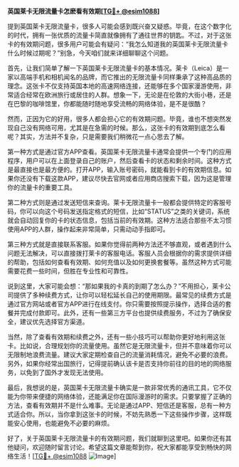 **英国莱卡无限流量卡怎麽看有效期[[TG💪+ @esim1088](https://t.me/s/esim1088)]**

提到英国莱卡无限流量卡，很多人可能会感到既兴奋又疑惑。毕竟，在这个数字化的时代，拥有一张优质的流量卡简直就像拥有了通往世界的钥匙。不过，对于这张卡的有效期问题，很多用户可能会有疑问：“我怎么知道我的英国莱卡无限流量卡什么时候过期呢？”别急，今天咱们就来详细聊聊这个问题。

首先，让我们简单了解一下英国莱卡无限流量卡的基本情况。莱卡（Leica）是一家以高端手机和相机闻名的品牌，而它推出的无限流量卡同样秉承了这种高品质的理念。这张卡不仅支持英国本地的高速网络连接，还能够在多个国家漫游使用，非常适合经常在欧洲旅行或居住的人群。想象一下，无论是在伦敦的大街小巷，还是在巴黎的咖啡馆里，你都能随时随地享受流畅的网络体验，是不是很酷？

然而，正因为它的好用，很多人都会担心它的有效期问题。毕竟，谁也不想突然发现自己没有网络可用，尤其是在急需的时候。那么，这张卡的有效期到底怎么看呢？其实，方法并不复杂，只是需要我们稍微花一点心思去了解。

第一种方式是通过官方APP查看。英国莱卡无限流量卡通常会提供一个专门的应用程序，用户可以在上面登录自己的账户，然后查看卡的状态和剩余时间。这种方式是最直接也是最方便的。打开APP，输入账号密码，就能看到卡的有效期信息。如果你还没有下载这款APP，建议尽快去官网或者应用商店搜索下载，因为这是管理你的流量卡的重要工具。

第二种方式则是通过发送短信来查询。莱卡无限流量卡一般都会提供特定的客服号码，你可以向这个号码发送指定格式的短信，比如“STATUS”之类的关键词，系统就会自动回复你的卡的状态信息，包括当前的有效期。这种方法适合那些不太习惯使用APP的人群，操作起来非常简单，只需动动手指即可。

第三种方式就是直接联系客服。如果你觉得前两种方法还不够直观，或者遇到什么问题无法解决，可以直接拨打莱卡的客服电话。客服人员会根据你的需求提供详细的帮助，包括如何查看有效期、如何充值以及如何更换套餐等。虽然这种方式可能需要花费一些时间，但胜在专业性和可靠性。

说到这里，大家可能会想：“那如果我的卡真的到期了怎么办？”不用担心，莱卡公司提供了多种续费方式，让你可以轻松延长自己的使用期限。最常见的续费方式是通过官方网站或者官方APP进行在线支付。你只需要按照提示操作，选择合适的套餐并完成付款即可。此外，还有一些第三方平台也提供续费服务，不过为了确保安全，建议优先选择官方渠道。

当然，除了查看有效期和续费之外，还有一些小技巧可以帮助你更好地利用这张卡。比如说，合理规划你的流量使用。虽然它是无限流量卡，但并不意味着你可以无限制地浪费流量。建议大家定期检查自己的流量消耗情况，避免不必要的浪费。另外，如果你经常出国旅行，记得提前确认该卡是否支持你前往的目的地的网络服务，以免到了国外才发现无法使用。

最后，我想说的是，英国莱卡无限流量卡确实是一款非常优秀的通讯工具，它不仅能为你带来便捷的网络体验，还能满足你在国际漫游时的需求。只要掌握了正确的方法，查看有效期并不是什么难事。无论是通过APP、短信还是客服，总有一种方式适合你。所以，当你拿到这张卡的时候，不妨先熟悉一下这些操作步骤，这样既能安心使用，也能避免不必要的麻烦。

好了，关于英国莱卡无限流量卡的有效期问题，我们就聊到这里吧。如果你还有其他疑问，欢迎随时留言讨论。希望这篇文章能帮到你，祝大家都能享受到畅快的网络生活！[[TG💪+ @esim1088](https://t.me/s/esim1088) ![Image](https://i.postimg.cc/4NQfJmqS/Snipaste-2025-05-13-00-14-12.png)]